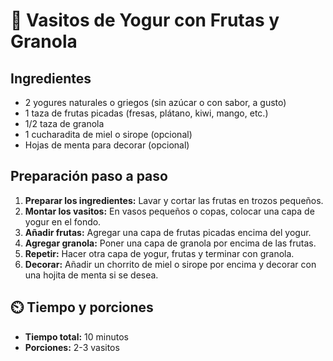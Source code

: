 # 🍓 Vasitos de Yogur con Frutas y Granola

## Ingredientes

- 2 yogures naturales o griegos (sin azúcar o con sabor, a gusto)
- 1 taza de frutas picadas (fresas, plátano, kiwi, mango, etc.)
- 1/2 taza de granola
- 1 cucharadita de miel o sirope (opcional)
- Hojas de menta para decorar (opcional)

## Preparación paso a paso

1. **Preparar los ingredientes:** Lavar y cortar las frutas en trozos pequeños.
2. **Montar los vasitos:** En vasos pequeños o copas, colocar una capa de yogur en el fondo.
3. **Añadir frutas:** Agregar una capa de frutas picadas encima del yogur.
4. **Agregar granola:** Poner una capa de granola por encima de las frutas.
5. **Repetir:** Hacer otra capa de yogur, frutas y terminar con granola.
6. **Decorar:** Añadir un chorrito de miel o sirope por encima y decorar con una hojita de menta si se desea.


## ⏲️ Tiempo y porciones

- **Tiempo total:** 10 minutos  
- **Porciones:** 2-3 vasitos

